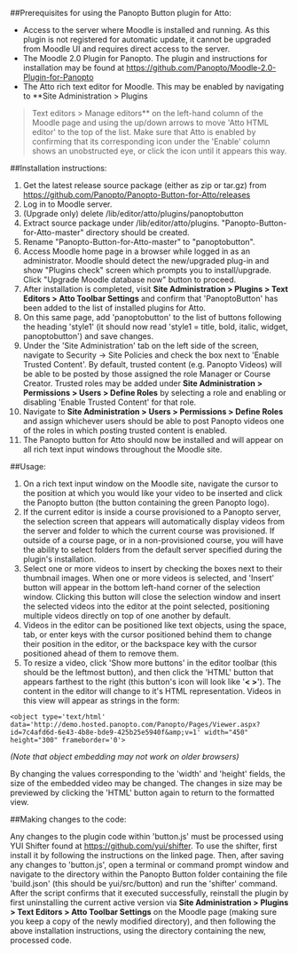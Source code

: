 ##Prerequisites for using the Panopto Button plugin for Atto:

* Access to the server where Moodle is installed and running. As this plugin is not registered for automatic update, it cannot be upgraded from Moodle UI and requires direct access to the server.
* The Moodle 2.0 Plugin for Panopto. The plugin and instructions for installation may be found at 
  https://github.com/Panopto/Moodle-2.0-Plugin-for-Panopto
* The Atto rich text editor for Moodle. This may be enabled by navigating to **Site Administration > Plugins 
> Text editors > Manage editors** on the left-hand column of the Moodle page and using the up/down arrows to 
move 'Atto HTML editor' to the top of the list. Make sure that Atto is enabled by confirming that its corresponding 
icon under the 'Enable' column shows an unobstructed eye, or click the icon until it appears this way.


##Installation instructions:

1. Get the latest release source package (either as zip or tar.gz) from https://github.com/Panopto/Panopto-Button-for-Atto/releases
1. Log in to Moodle server.
1. (Upgrade only) delete /lib/editor/atto/plugins/panoptobutton
1. Extract source package under /lib/editor/atto/plugins. "Panopto-Button-for-Atto-master" directory should be created.
1. Rename "Panopto-Button-for-Atto-master" to "panoptobutton".
1. Access Moodle home page in a browser while logged in as an administrator. Moodle should detect the new/upgraded plug-in and show "Plugins check" screen which prompts you to install/upgrade. Click  "Upgrade Moodle database now" button to proceed.
1. After installation is completed, visit **Site Administration > Plugins > Text Editors > Atto Toolbar Settings** and confirm that 'PanoptoButton' has been added to the list of installed plugins for Atto.
1. On this same page, add 'panoptobutton' to the list of buttons following the heading 'style1' (it should now read 'style1 = title, bold, italic, widget, panoptobutton') and save changes.
1. Under the 'Site Administration' tab on the left side of the screen, navigate to Security -> Site Policies and check the box next to 'Enable Trusted Content'. By default, trusted content (e.g. Panopto Videos) will be able to be posted by those assigned the role Manager or Course Creator. Trusted roles may be added under **Site Administration > Permissions > Users > Define Roles** by selecting a role and enabling or disabling 'Enable Trusted Content' for that role.
1. Navigate to **Site Administration > Users > Permissions > Define Roles** and assign whichever users should be able to post Panopto videos one of the roles in which posting trusted content is enabled.
1. The Panopto button for Atto should now be installed and will appear on all rich text input windows throughout the Moodle site.
    
##Usage:

1. On a rich text input window on the Moodle site, navigate the cursor to the position at which you would like your video to be inserted and click the Panopto button (the button containing the green Panopto logo). 
1. If the current editor is inside a course provisioned to a Panopto server, the selection screen that appears will automatically display videos from the server and folder to which the current course was provisioned. If outside of a course page, or in a non-provisioned course, you will have the ability to select folders from the default server specified during the plugin's installation.
1. Select one or more videos to insert by checking the boxes next to their thumbnail images. When one or more videos is selected, and 'Insert' button will appear in the bottom left-hand corner of the selection window. Clicking this button will close the selection window and insert the selected videos into the editor at the point selected, positioning multiple videos directly on top of one another by default.
1. Videos in the editor can be positioned like text objects, using the space, tab, or enter keys with the cursor positioned behind them to  change their position in the editor, or the backspace key with the cursor positioned ahead of them to remove them.
1. To resize a video, click 'Show more buttons' in the editor toolbar (this should be the leftmost button), and then click the 'HTML' button that appears farthest to the right (this button's icon will look like '**< >**'). The content in the editor will change to it's HTML representation. Videos in this view will appear as strings in the form:

```
<object type='text/html' data='http://demo.hosted.panopto.com/Panopto/Pages/Viewer.aspx?id=7c4afd6d-6e43-4b8e-bde9-425b25e5940f&amp;v=1' width="450" height="300" frameborder='0'>
```

*(Note that object embedding may not work on older browsers)*

By changing the values corresponding to the 'width' and 'height' fields, the size of the embedded video may be changed. The changes in size may be previewed by clicking the 'HTML' button again to return to the formatted view.

##Making changes to the code:

Any changes to the plugin code within 'button.js' must be processed using YUI Shifter found at https://github.com/yui/shifter. To use the shifter, first install it by following the instructions on the linked page. Then, after saving any changes to 'button.js', open a terminal or command prompt window and navigate to the directory within the Panopto Button folder containing the file 'build.json' (this should be yui/src/button) and run the 'shifter' command. After the script confirms that it executed successfully, reinstall the plugin by first uninstalling the current active version via **Site Administration > Plugins > Text Editors > Atto Toolbar Settings** on the Moodle page (making sure you keep a copy of the newly modified directory), and then following the above installation instructions, using the directory containing the new, processed code.
    
